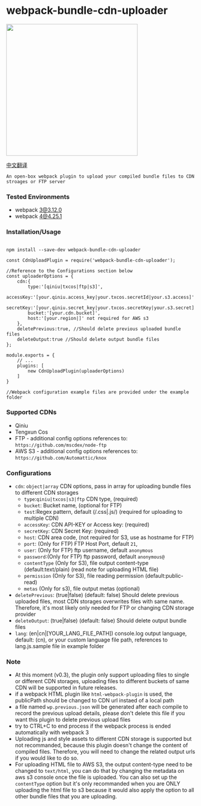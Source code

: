 # webpack-bundle-cdn-uploader

   <img src="https://github.com/yyss8/webpack-bundle-cdn-uploader/blob/master/example/output-screenshot.png?raw=true" width="350">

[中文翻译](https://github.com/yyss8/webpack-bundle-cdn-uploader/blob/master/README.md)

    An open-box webpack plugin to upload your compiled bundle files to CDN stroages or FTP server

### Tested Environments

 - webpack 3@3.12.0
 - webpack 4@4.25.1

### Installation/Usage

```

npm install --save-dev webpack-bundle-cdn-uploader

const CdnUploadPlugin = require('webpack-bundle-cdn-uploader');

//Reference to the Configurations section below
const uploaderOptions = {
    cdn:{
        type:'[qiniu|txcos|ftp|s3]',
        accessKey:'[your.qiniu.access_key|your.txcos.secretId|your.s3.access]'
        secretKey:'[your.qiniu.secret_key|your.txcos.secretKey|your.s3.secret]',
        bucket:'[your.cdn.bucket]',
        host:'[your.region|]' not required for AWS s3
    },
    deletePrevious:true, //Should delete previous uploaded bundle files
    deleteOutput:true //Should delete output bundle files
};

module.exports = {
    // ...
    plugins: [
        new CdnUploadPlugin(uploaderOptions)
    ]
}

//Webpack configuration example files are provided under the example folder

```

### Supported CDNs

- Qiniu
- Tengxun Cos
- FTP - additional config options references to: `https://github.com/mscdex/node-ftp`
- AWS S3 - additional config options references to: `https://github.com/Automattic/knox`

### Configurations

- `cdn`: `object|array` CDN options, pass in array for uploading bundle files to different CDN storages
     * `type`:`qiniu|txcos|s3|ftp` CDN type, (required)
     * `bucket`: Bucket name, (optional for FTP) 
     * `test`:Regex pattern, default (/\.css|\.js/) (required for uploading to multiple CDN)
     * `accessKey`: CDN API-KEY or Access key: (required)
     * `secretKey`: CDN Secret Key: (required)
     * `host`: CDN area code, (not required for S3, use as hostname for FTP)
     * `port`: (Only for FTP) FTP Host Port, default `21`,
     * `user`: (Only for FTP) ftp username, default `anonymous`
     * `password`:(Only for FTP) ftp password, default `anonymous@`
     * `contentType` (Only for S3), file output content-type (default:text/plain) (read note for uploading HTML file)
     * `permission` (Only for S3), file reading permission (default:public-read)
     * `metas` (Only for s3), file output metas (optional)
- `deletePrevious`: (true|false) (default: false) Should delete previous uploaded files, most CDN storages overwrites files with same name. Therefore, it's most likely only needed for FTP or changing CDN storage provider
- `deleteOutput`: (true|false)  (default: false) Should delete output bundle files
- `lang`: (en|cn|[YOUR_LANG_FILE_PATH]) console.log output language, default: (cn), or your custom language file path, references to lang.js.sample file in example folder

### Note

- At this moment (v0.3), the plugin only support uploading files to single or different CDN storages, uploading files to different buckets of same CDN will be supported in future releases.
- if a webpack HTML plugin like `html-webpack-plugin` is used, the publicPath should be changed to CDN url instaed of a local path
- a file named `wp.previous.json` will be generated after each compile to record the previous upload details, please don't delete this file if you want this plugin to delete previous upload files
- try to CTRL+C to end process if the webpack process is ended automatically with webpack 3
- Uploading js and style assets to different CDN storage is supported but not recommanded, because this plugin doesn't change the content of compiled files. Therefore, you will need to change the related output urls if you would like to do so.
- For uploading HTML file to AWS S3, the output content-type need to be changed to `text/html`,  you can do that by changing the metadata on aws s3 console once the file is uploaded. You can also set up the `contentType` option but it's only recommanded when you are ONLY uploading the html file to s3 because it would also apply the option to all other bundle files that you are uploading.